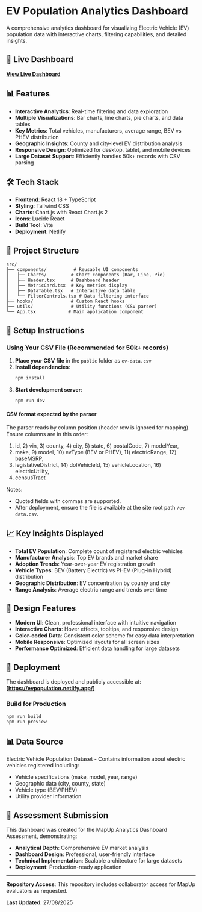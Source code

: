 # EV Population Analytics Dashboard

A comprehensive analytics dashboard for visualizing Electric Vehicle (EV) population data with interactive charts, filtering capabilities, and detailed insights.

## 🚀 Live Dashboard

**[View Live Dashboard](https://evpopulation.netlify.app/)**

## 📊 Features

- **Interactive Analytics**: Real-time filtering and data exploration
- **Multiple Visualizations**: Bar charts, line charts, pie charts, and data tables
- **Key Metrics**: Total vehicles, manufacturers, average range, BEV vs PHEV distribution
- **Geographic Insights**: County and city-level EV distribution analysis
- **Responsive Design**: Optimized for desktop, tablet, and mobile devices
- **Large Dataset Support**: Efficiently handles 50k+ records with CSV parsing

## 🛠️ Tech Stack

- **Frontend**: React 18 + TypeScript
- **Styling**: Tailwind CSS
- **Charts**: Chart.js with React Chart.js 2
- **Icons**: Lucide React
- **Build Tool**: Vite
- **Deployment**: Netlify

## 📁 Project Structure

```
src/
├── components/          # Reusable UI components
│   ├── Charts/         # Chart components (Bar, Line, Pie)
│   ├── Header.tsx      # Dashboard header
│   ├── MetricCard.tsx  # Key metrics display
│   ├── DataTable.tsx   # Interactive data table
│   └── FilterControls.tsx # Data filtering interface
├── hooks/              # Custom React hooks
├── utils/              # Utility functions (CSV parser)
└── App.tsx            # Main application component
```

## 🔧 Setup Instructions

### Using Your CSV File (Recommended for 50k+ records)

1. **Place your CSV file** in the `public` folder as `ev-data.csv`
2. **Install dependencies**:
   ```bash
   npm install
   ```
3. **Start development server**:
   ```bash
   npm run dev
   ```

#### CSV format expected by the parser

The parser reads by column position (header row is ignored for mapping). Ensure columns are in this order:

1) id, 2) vin, 3) county, 4) city, 5) state, 6) postalCode, 7) modelYear,
8) make, 9) model, 10) evType (BEV or PHEV), 11) electricRange, 12) baseMSRP,
13) legislativeDistrict, 14) dolVehicleId, 15) vehicleLocation, 16) electricUtility,
17) censusTract

Notes:
- Quoted fields with commas are supported.
- After deployment, ensure the file is available at the site root path `/ev-data.csv`.


## 📈 Key Insights Displayed

- **Total EV Population**: Complete count of registered electric vehicles
- **Manufacturer Analysis**: Top EV brands and market share
- **Adoption Trends**: Year-over-year EV registration growth
- **Vehicle Types**: BEV (Battery Electric) vs PHEV (Plug-in Hybrid) distribution
- **Geographic Distribution**: EV concentration by county and city
- **Range Analysis**: Average electric range and trends over time

## 🎨 Design Features

- **Modern UI**: Clean, professional interface with intuitive navigation
- **Interactive Charts**: Hover effects, tooltips, and responsive design
- **Color-coded Data**: Consistent color scheme for easy data interpretation
- **Mobile Responsive**: Optimized layouts for all screen sizes
- **Performance Optimized**: Efficient data handling for large datasets

## 🚀 Deployment

The dashboard is deployed and publicly accessible at: **[https://evpopulation.netlify.app/]**

### Build for Production

```bash
npm run build
npm run preview
```

## 📊 Data Source

Electric Vehicle Population Dataset - Contains information about electric vehicles registered including:
- Vehicle specifications (make, model, year, range)
- Geographic data (city, county, state)
- Vehicle type (BEV/PHEV)
- Utility provider information

## 🤝 Assessment Submission

This dashboard was created for the MapUp Analytics Dashboard Assessment, demonstrating:
- **Analytical Depth**: Comprehensive EV market analysis
- **Dashboard Design**: Professional, user-friendly interface
- **Technical Implementation**: Scalable architecture for large datasets
- **Deployment**: Production-ready application

---

**Repository Access**: This repository includes collaborator access for MapUp evaluators as requested.

**Last Updated**: 27/08/2025
